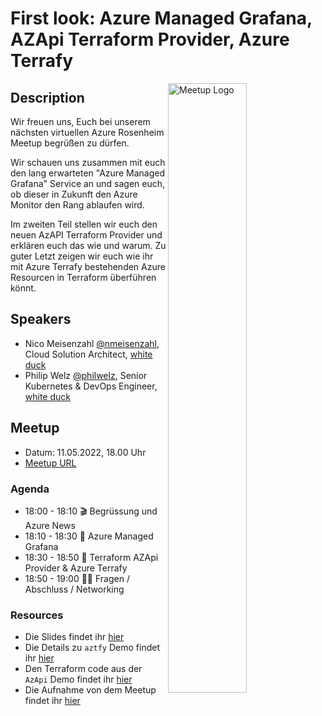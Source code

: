 # First look: Azure Managed Grafana, AZApi Terraform Provider, Azure Terrafy

<img width="50%" align="right" alt="Meetup Logo" src="https://secure.meetupstatic.com/photos/event/2/5/7/3/clean_476649587.jpeg">

## Description

Wir freuen uns, Euch bei unserem nächsten virtuellen Azure Rosenheim Meetup begrüßen zu dürfen.

Wir schauen uns zusammen mit euch den lang erwarteten "Azure Managed Grafana" Service an und sagen euch, ob dieser in Zukunft den Azure Monitor den Rang ablaufen wird.

Im zweiten Teil stellen wir euch den neuen AzAPI Terraform Provider und erklären euch das wie und warum. Zu guter Letzt zeigen wir euch wie ihr mit Azure Terrafy bestehenden Azure Resourcen in Terraform überführen könnt.

## Speakers

- Nico Meisenzahl [@nmeisenzahl](https://github.com/nmeisenzahl), Cloud Solution Architect, [white duck](https://whiteduck.de)
- Philip Welz [@philwelz](https://github.com/philwelz), Senior Kubernetes & DevOps Engineer, [white duck](https://whiteduck.de/en/)

## Meetup

- Datum: 11.05.2022, 18.00 Uhr
- [Meetup URL](https://www.meetup.com/de-DE/Azure-Meetup-Rosenheim/events/285573180/)

### Agenda

- 18:00 - 18:10 🎬 Begrüssung und Azure News
- 18:10 - 18:30 📢 Azure Managed Grafana
- 18:30 - 18:50 📢 Terraform AZApi Provider & Azure Terrafy
- 18:50 - 19:00 🙋‍♂️ Fragen / Abschluss / Networking

### Resources

- Die Slides findet ihr [hier](2022-05-Grafana-azapi-aztfy.pdf)
- Die Details zu `aztfy` Demo findet ihr [hier](details.md)
- Den Terraform code aus der `AzApi` Demo findet ihr [hier](https://github.com/philwelz/azapi-azure-container-apps)
- Die Aufnahme von dem Meetup findet ihr [hier](https://www.youtube.com/watch?v=6qzKOaeCpBw)